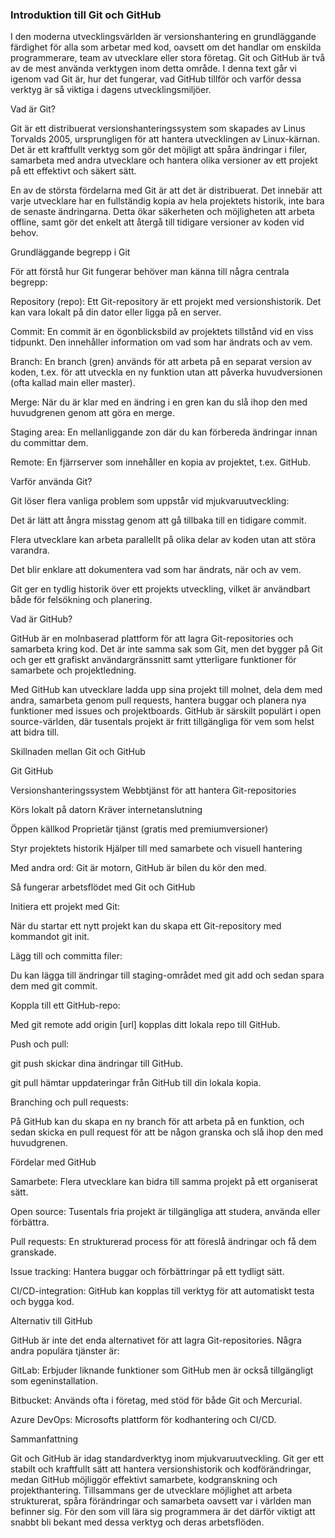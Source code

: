 ### **Introduktion till Git och GitHub**

I den moderna utvecklingsvärlden är versionshantering en grundläggande färdighet för alla som arbetar med kod, oavsett om det handlar om enskilda programmerare, team av utvecklare eller stora företag. Git och GitHub är två av de mest använda verktygen inom detta område. I denna text går vi igenom vad Git är, hur det fungerar, vad GitHub tillför och varför dessa verktyg är så viktiga i dagens utvecklingsmiljöer.



Vad är Git?

Git är ett distribuerat versionshanteringssystem som skapades av Linus Torvalds 2005, ursprungligen för att hantera utvecklingen av Linux-kärnan. Det är ett kraftfullt verktyg som gör det möjligt att spåra ändringar i filer, samarbeta med andra utvecklare och hantera olika versioner av ett projekt på ett effektivt och säkert sätt.



En av de största fördelarna med Git är att det är distribuerat. Det innebär att varje utvecklare har en fullständig kopia av hela projektets historik, inte bara de senaste ändringarna. Detta ökar säkerheten och möjligheten att arbeta offline, samt gör det enkelt att återgå till tidigare versioner av koden vid behov.



Grundläggande begrepp i Git

För att förstå hur Git fungerar behöver man känna till några centrala begrepp:



Repository (repo): Ett Git-repository är ett projekt med versionshistorik. Det kan vara lokalt på din dator eller ligga på en server.



Commit: En commit är en ögonblicksbild av projektets tillstånd vid en viss tidpunkt. Den innehåller information om vad som har ändrats och av vem.



Branch: En branch (gren) används för att arbeta på en separat version av koden, t.ex. för att utveckla en ny funktion utan att påverka huvudversionen (ofta kallad main eller master).



Merge: När du är klar med en ändring i en gren kan du slå ihop den med huvudgrenen genom att göra en merge.



Staging area: En mellanliggande zon där du kan förbereda ändringar innan du committar dem.



Remote: En fjärrserver som innehåller en kopia av projektet, t.ex. GitHub.



Varför använda Git?

Git löser flera vanliga problem som uppstår vid mjukvaruutveckling:



Det är lätt att ångra misstag genom att gå tillbaka till en tidigare commit.



Flera utvecklare kan arbeta parallellt på olika delar av koden utan att störa varandra.



Det blir enklare att dokumentera vad som har ändrats, när och av vem.



Git ger en tydlig historik över ett projekts utveckling, vilket är användbart både för felsökning och planering.



Vad är GitHub?

GitHub är en molnbaserad plattform för att lagra Git-repositories och samarbeta kring kod. Det är inte samma sak som Git, men det bygger på Git och ger ett grafiskt användargränssnitt samt ytterligare funktioner för samarbete och projektledning.



Med GitHub kan utvecklare ladda upp sina projekt till molnet, dela dem med andra, samarbeta genom pull requests, hantera buggar och planera nya funktioner med issues och projektboards. GitHub är särskilt populärt i open source-världen, där tusentals projekt är fritt tillgängliga för vem som helst att bidra till.



Skillnaden mellan Git och GitHub

Git	GitHub

Versionshanteringssystem	Webbtjänst för att hantera Git-repositories

Körs lokalt på datorn	Kräver internetanslutning

Öppen källkod	Proprietär tjänst (gratis med premiumversioner)

Styr projektets historik	Hjälper till med samarbete och visuell hantering



Med andra ord: Git är motorn, GitHub är bilen du kör den med.



Så fungerar arbetsflödet med Git och GitHub

Initiera ett projekt med Git:

När du startar ett nytt projekt kan du skapa ett Git-repository med kommandot git init.



Lägg till och committa filer:

Du kan lägga till ändringar till staging-området med git add och sedan spara dem med git commit.



Koppla till ett GitHub-repo:

Med git remote add origin \[url] kopplas ditt lokala repo till GitHub.



Push och pull:



git push skickar dina ändringar till GitHub.



git pull hämtar uppdateringar från GitHub till din lokala kopia.



Branching och pull requests:

På GitHub kan du skapa en ny branch för att arbeta på en funktion, och sedan skicka en pull request för att be någon granska och slå ihop den med huvudgrenen.



Fördelar med GitHub

Samarbete: Flera utvecklare kan bidra till samma projekt på ett organiserat sätt.



Open source: Tusentals fria projekt är tillgängliga att studera, använda eller förbättra.



Pull requests: En strukturerad process för att föreslå ändringar och få dem granskade.



Issue tracking: Hantera buggar och förbättringar på ett tydligt sätt.



CI/CD-integration: GitHub kan kopplas till verktyg för att automatiskt testa och bygga kod.



Alternativ till GitHub

GitHub är inte det enda alternativet för att lagra Git-repositories. Några andra populära tjänster är:



GitLab: Erbjuder liknande funktioner som GitHub men är också tillgängligt som egeninstallation.



Bitbucket: Används ofta i företag, med stöd för både Git och Mercurial.



Azure DevOps: Microsofts plattform för kodhantering och CI/CD.



Sammanfattning

Git och GitHub är idag standardverktyg inom mjukvaruutveckling. Git ger ett stabilt och kraftfullt sätt att hantera versionshistorik och kodförändringar, medan GitHub möjliggör effektivt samarbete, kodgranskning och projekthantering. Tillsammans ger de utvecklare möjlighet att arbeta strukturerat, spåra förändringar och samarbeta oavsett var i världen man befinner sig. För den som vill lära sig programmera är det därför viktigt att snabbt bli bekant med dessa verktyg och deras arbetsflöden.

